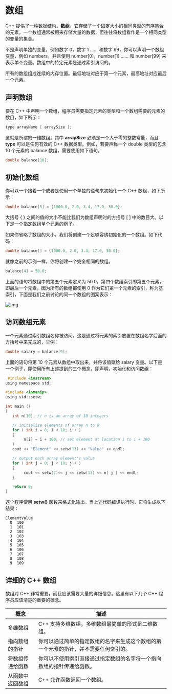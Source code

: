 # 数组

C++ 提供了一种数据结构，**数组**，它存储了一个固定大小的相同类型的有序集合的元素。一个数组通常被用来存储大量的数据，但往往将数组看作是一个相同类型的变量的集合。

不是声明单独的变量，例如数字 0，数字 1 …… 和数字 99，你可以声明一个数组变量，例如 numbers，并且使用 number[0]，number[1] …… 和 number[99] 来表示单个变量。数组中的特定元素是通过索引访问的。

所有的数组组成连续的内存位置。最低地址对应于第一个元素，最高地址对应最后一个元素。

## 声明数组

要在 C++ 中声明一个数组，程序员需要指定元素的类型和一个数组需要的元素的数目，如下所示：

```c
type arrayName [ arraySize ];
```

这就是所谓的一维数组。其中 **arraySize** 必须是一个大于零的整数常量，而且 **type** 可以是任何有效的 C++ 数据类型。例如，若要声称一个 double 类型的包含 10 个元素的 balance 数组，需要使用如下语句。

```c
double balance[10];
```

## 初始化数组

你可以一个接着一个或者是使用一个单独的语句来初始化一个 C++ 数组，如下所示：

```c
double balance[5] = {1000.0, 2.0, 3.4, 17.0, 50.0};
```

大括号 { } 之间的值的大小不能比我们为数组声明时的方括号 [ ] 中的数目大。以下是一个指定数组单个元素的例子。

如果你省略了数组的大小，我们将创建一个足够容纳初始化的一个数组。如下代码：

```c
double balance[] = {1000.0, 2.0, 3.4, 17.0, 50.0};
```

就像之前的示例一样，你将创建一个完全相同的数组。

```c
balance[4] = 50.0;
```

上面的语句将数组中的第五个元素定义为 50.0，第四个数组索引即第五个元素，即最后一个元素，因为所有的数组都使用 0 作为它们第一个元素的索引，称为基索引，下面是我们之前讨论的同一个数组的图案表示：

![img](https://doc.yonyoucloud.com/doc/wiki/project/cplusplus/images/array_presentation.jpg)

## 访问数组元素

一个元素通过索引数组名称被访问。这是通过将元素的索引放置在数组名字后面的方括号中来完成的，举例：

```c
double salary = balance[9];
```

上面的语句将第 10 个元素从数组中取出来，并将该值赋给 salary 变量。以下是一个例子，即使用所有上述提到的三个概念，即声明，初始化和访问数组：

```c
 #include <iostream>
using namespace std;

#include <iomanip>
using std::setw;

int main ()
{
   int n[10]; // n is an array of 10 integers

   // initialize elements of array n to 0
   for ( int i = 0; i < 10; i++ )
   {
        n[i] = i + 100; // set element at location i to i + 100
   }
   cout << "Element" << setw(13) << "Value" << endl;

   // output each array element's value
   for ( int j = 0; j < 10; j++ )
   {
        cout << setw(7)<< j << setw(13) << n[ j ] << endl;
   }

   return 0;
}
```

这个程序使用 **setw()** 函数来格式化输出。当上述代码编译执行时，它将生成以下结果：

```
ElementValue
  0  100
  1  101
  2  102
  3  103
  4  104
  5  105
  6  106
  7  107
  8  108
  9  109
```

## 详细的 C++ 数组

数组对 C++ 非常重要，而且应该需要大量的详细信息。这里有以下几个 C++ 程序员应该清楚的重要的概念。

| 概念             | 描述                                                         |
| ---------------- | ------------------------------------------------------------ |
| 多维数组         | C++ 支持多维数组。多维数组最简单的形式是二维数组。           |
| 指向数组的指针   | 你可以通过简单的指定数组的名字来生成这个数组的第一个元素的指针，并不需要任何索引的。 |
| 将数组传递给函数 | 你可以不使用索引直接通过指定数组的名字将一个指向数组的指针传递给函数。 |
| 从函数中返回数组 | C++ 允许函数返回一个数组。                                   |